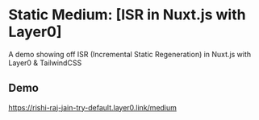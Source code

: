 # Static Medium: [ISR in Nuxt.js with Layer0]
A demo showing off ISR (Incremental Static Regeneration) in Nuxt.js with Layer0 & TailwindCSS

## Demo
https://rishi-raj-jain-try-default.layer0.link/medium